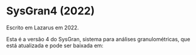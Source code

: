 # SysGran4 (2022) 

Escrito em Lazarus em 2022.

Esta é a versão 4 do SysGran, sistema para análises granulométricas, que está atualizada e pode ser baixada em:


